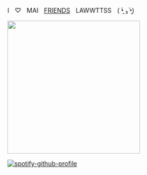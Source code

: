 ‎‎‎‎Iㅤ♡ㅤMAIㅤ[FRIENDS](https://rentry.co/hitlists)ㅤLAWWTTSSㅤ( •̯́ ₃ •̯̀)

<img src="https://files.catbox.moe/0xagwi.jpg" width="300">

[![spotify-github-profile](https://spotify-github-profile.kittinanx.com/api/view?uid=31kbmd7bbd7rm4tgdbmtpcyamfhu&cover_image=true&theme=natemoo-re&show_offline=true&background_color=121212&interchange=false&bar_color=53b14f&bar_color_cover=false)](https://github.com/kittinan/spotify-github-profile)
